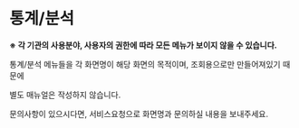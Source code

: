 # 통계/분석

**※ 각 기관의 사용분야, 사용자의 권한에 따라 모든 메뉴가 보이지 않을 수 있습니다.**

통계/분석 메뉴들을 각 화면명이 해당 화면의 목적이며, 조회용으로만 만들어져있기 때문에 

별도 매뉴얼은 작성하지 않습니다.

문의사항이 있으시다면, 서비스요청으로 화면명과 문의하실 내용을 보내주세요.



  




